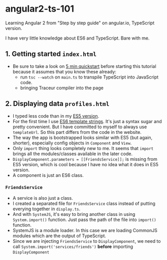 # angular2-ts-101

Learning Angular 2 from "Step by step guide" on angular.io, TypeScript version.

I have very little knowledge about ES6 and TypeScript. Bare with me.

## 1. Getting started `index.html`

- Be sure to take a look on [5 min quickstart](https://angular.io/docs/js/latest/quickstart.html) before starting this tutorial because it assumes that you know these already:
	- run `tsc --watch` on `main.ts` to transpile TypeScript into JavaScript code.
	- bringing Traceur compiler into the page

## 2. Displaying data `profiles.html`

- I typed less code than in my [ES5 version](https://github.com/armno/angular2-es5-101).
- For the first time I use [ES6 template strings](https://github.com/lukehoban/es6features#template-strings). It's just a syntax sugar and pretty convenient. But I have committed to myself to always use `templateUrl`. So this part differs from the code in the website.
- The way the app is bootstrapped looks similar with ES5 (but again, shorter), especially config objects in `Component` and `View`.
- Only `import` thing looks completely new to me. It seems that `import` brings all the modules/classes available in the later code.
- `DisplayComponent.parameters = [[FriendsService]];` is missing from ES5 version, which is cool because I have no idea what it does in ES5 version.
- A component is just an ES6 class.

### `FriendsService`

- A service is also just a class.
- I created a separated file for `FriendsService` class instead of putting everying together in `display.ts`.
- And with `SystemJS`, it's easy to bring another class in using `System.import()` function. Just pass the path of the file into `import()` function.
- SystemJS is a module loader. In this case we are loading CommonJS modules which are the output of TypeScript.
- Since we are injecting `FriendsService` to `DisplayComponent`, we need to call `System.import('services/friends')` **before** importing `DisplayComponent`
